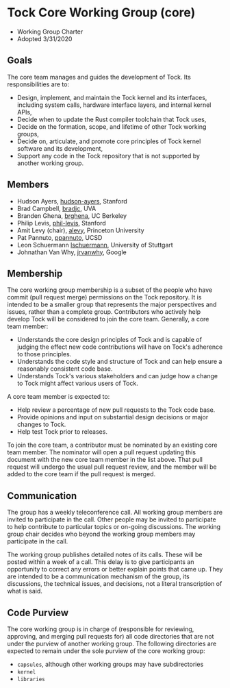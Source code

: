 Tock Core Working Group (core)
==============================

- Working Group Charter
- Adopted 3/31/2020

## Goals

The core team manages and guides the development of Tock. Its responsibilities
are to:

- Design, implement, and maintain the Tock kernel and its interfaces, including
  system calls, hardware interface layers, and internal kernel APIs,
- Decide when to update the Rust compiler toolchain that Tock uses,
- Decide on the formation, scope, and lifetime of other Tock working groups,
- Decide on, articulate, and promote core principles of Tock kernel software and
  its development,
- Support any code in the Tock repository that is not supported by another
  working group.

## Members

- Hudson Ayers, [hudson-ayers](https://github.com/hudson-ayers), Stanford
- Brad Campbell, [bradjc](https://github.com/bradjc), UVA
- Branden Ghena, [brghena](https://github.com/brghena), UC Berkeley
- Philip Levis, [phil-levis](https://github.com/phil-levis), Stanford
- Amit Levy (chair), [alevy](https://github.com/alevy), Princeton University
- Pat Pannuto, [ppannuto](https://github.com/ppannuto), UCSD
- Leon Schuermann [lschuermann](https://github.com/lschuermann), University of Stuttgart
- Johnathan Van Why, [jrvanwhy](https://github.com/jrvanwhy), Google

## Membership

The core working group membership is a subset of the people who have commit
(pull request merge) permissions on the Tock repository. It is intended to be a
smaller group that represents the major perspectives and issues, rather than a
complete group. Contributors who actively help develop Tock will be
considered to join the core team. Generally, a core team member:

- Understands the core design principles of Tock and is capable of judging the
  effect new code contributions will have on Tock's adherence to those
  principles.
- Understands the code style and structure of Tock and can help ensure a
  reasonably consistent code base.
- Understands Tock's various stakeholders and can judge how a change to Tock
  might affect various users of Tock.

A core team member is expected to:

- Help review a percentage of new pull requests to the Tock code base.
- Provide opinions and input on substantial design decisions or major changes to Tock.
- Help test Tock prior to releases.

To join the core team, a contributor must be nominated by an existing core team
member. The nominator will open a pull request updating this document with the
new core team member in the list above. That pull request will undergo the usual
pull request review, and the member will be added to the core team if the pull
request is merged.

## Communication

The group has a weekly teleconference call. All working group members are
invited to participate in the call. Other people may be invited to participate
to help contribute to particular topics or on-going discussions. The working
group chair decides who beyond the working group members may participate in the
call.

The working group publishes detailed notes of its calls. These will be posted
within a week of a call. This delay is to give participants an opportunity to
correct any errors or better explain points that came up. They are intended to
be a communication mechanism of the group, its discussions, the technical
issues, and decisions, not a literal transcription of what is said.

## Code Purview

The core working group is in charge of (responsible for reviewing, approving,
and merging pull requests for) all code directories that are not under the
purview of another working group. The following directories are expected to
remain under the sole purview of the core working group:

- `capsules`, although other working groups may have subdirectories
- `kernel`
- `libraries`
